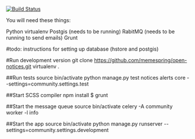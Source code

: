 [![Build Status](https://travis-ci.org/memespring/open-notices.svg?branch=master)](https://travis-ci.org/memespring/open-notices)

You will need these things:

Python
virtualenv
Postgis (needs to be running)
RabitMQ (needs to be running to send emails)
Grunt

#todo: instructions for setting up database (hstore and postgis)

#Run development version
git clone https://github.com/memespring/open-notices.git
virtualenv .

##Run tests
source bin/activate
python manage.py test notices alerts core --settings=community.settings.test

##Start SCSS compiler
npm install
$ grunt

##Start the message queue
source bin/activate
celery -A community worker -l info

##Start the app
source bin/activate
python manage.py runserver --settings=community.settings.development
